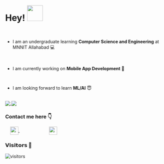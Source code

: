 # Hey! <img height="50px" src="https://github.com/ir2010/ir2010/blob/main/assets/waving_hand_sign_1024.gif">

<br>

- I am an undergraduate learning **Computer Science and Engineering** at MNNIT Allahabad :computer:
<br>

- I am currently working on **Mobile App Development**  :iphone:
<br>

- I am looking forward to learn **ML/AI**       :innocent:
<br>

<a href="https://github-readme-stats.vercel.app/api?username=ir2010&show_icons=true&theme=cobalt">
  <img align="center" src="https://github-readme-stats.vercel.app/api?username=ir2010&show_icons=true&theme=cobalt&custom_title=My GitHub Stats" />
</a>
<a href="https://github-readme-stats.vercel.app/api/top-langs/?username=ir2010&layout=compact&langs_count=8">
  <img align="center" src="https://github-readme-stats.vercel.app/api/top-langs/?username=ir2010&layout=compact&langs_count=10&theme=cobalt" />
</a>


### Contact me here     :point_down:
&nbsp; &nbsp; <a href="https://www.linkedin.com/in/ir2010/">
    <img align="center" width="26px" src="https://github.com/ir2010/ir2010/blob/main/assets/linkedin.jpeg" />
 </a>  &nbsp; &nbsp; &nbsp; &nbsp; &nbsp; &nbsp; &nbsp; &nbsp; &nbsp; &nbsp; &nbsp; &nbsp;
<a href="https://mail.google.com/mail/?view=cm&fs=1&tf=1&to=ishuraj2010@gmail.com">
    <img align="center" width="26px" src="https://github.com/ir2010/ir2010/blob/main/assets/gmail.png" />
</a>
<br>

### 𝗩𝗶𝘀𝗶𝘁𝗼𝗿𝘀 :eyes:

![visitors](https://visitor-badge.glitch.me/badge?page_id=ir2010)
